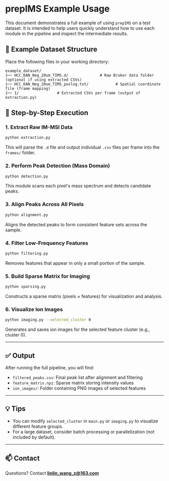 # prepIMS Example Usage

This document demonstrates a full example of using `prepIMS` on a test dataset. It is intended to help users quickly understand how to use each module in the pipeline and inspect the intermediate results.

## 📁 Example Dataset Structure

Place the following files in your working directory:

```
example_dataset/
├── HCC_DAN_Neg_20um_TIMS.d/              # Raw Bruker data folder (optional if using extracted CSVs)
├── HCC_DAN_Neg_20um_TIMS_poslog.txt/            # Spatial coordinate file (frame mapping)
├── 1/                 # Extracted CSVs per frame (output of extraction.py)
```

## 🔧 Step-by-Step Execution

### 1. Extract Raw IM-MSI Data

```bash
python extraction.py
```

This will parse the `.d` file and output individual `.csv` files per frame into the `frames/` folder.

### 2. Perform Peak Detection (Mass Domain)

```bash
python detection.py
```

This module scans each pixel's mass spectrum and detects candidate peaks.

### 3. Align Peaks Across All Pixels

```bash
python alignment.py
```

Aligns the detected peaks to form consistent feature sets across the sample.

### 4. Filter Low-Frequency Features

```bash
python filtering.py
```

Removes features that appear in only a small portion of the sample.

### 5. Build Sparse Matrix for Imaging

```bash
python sparsing.py
```

Constructs a sparse matrix (pixels × features) for visualization and analysis.

### 6. Visualize Ion Images

```bash
python imaging.py --selected_cluster 0
```

Generates and saves ion images for the selected feature cluster (e.g., cluster 0).

---

## ✅ Output

After running the full pipeline, you will find:

- `filtered_peaks.csv`: Final peak list after alignment and filtering
- `feature_matrix.npz`: Sparse matrix storing intensity values
- `ion_images/`: Folder containing PNG images of selected features

---

## 💡 Tips

- You can modify `selected_cluster` in `main.py` or `imaging.py` to visualize different feature groups.
- For a large dataset, consider batch processing or parallelization (not included by default).

---

## 📫 Contact

Questions? Contact **linlin_wang_z@163.com**
